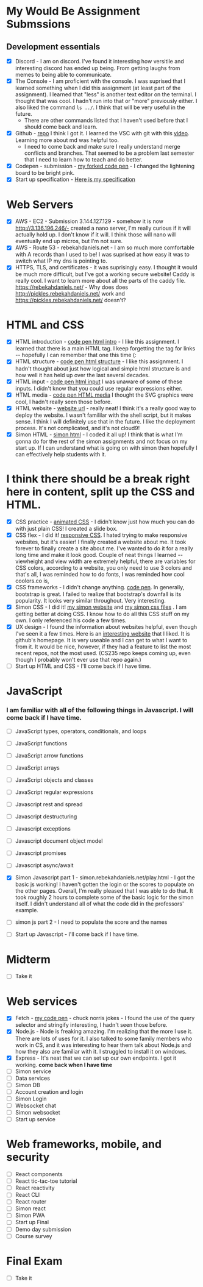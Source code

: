 # My Would Be Assignment Submssions

## Development essentials

- [x] Discord - I am on discord. I've found it interesting how versitile and interesting discord has ended up being. From getting laughs from memes to being able to communicate.
- [x] The Console - I am proficient with the console. I was suprised that I learned something when I did this assignment (at least part of the assignment). I learned that "less" is another text editor on the terminal. I thought that was cool. I hadn't run into that or "more" previously either. I also liked the command `ls ../`. I think that will be very useful in the future.
  - There are other commands listed that I haven't used before that I should come back and learn.
- [x] Github - [repo](https://github.com/math919191/CS260W23) I think I got it. I learned the VSC with git with this [video](https://www.youtube.com/watch?v=i_23KUAEtUM). Learning more about md was helpful too.
  - I need to come back and make sure I really understand merge conflicts and branches. That seemed to be a problem last semester that I need to learn how to teach and do better.
- [x] Codepen - submission - [my forked code pen](https://codepen.io/math919191/pen/ExpmbwR) - I changed the lightening board to be bright pink.
- [x] Start up specification - [Here is my specification](StartUp/specification.md)

# Web Servers

- [x] AWS - EC2 - Submission 3.144.127.129 - somehow it is now http://3.136.196.246/- created a nano server, I'm really curious if it will actually hold up. I don't know if it will. I think those will nano will eventually end up micros, but I'm not sure.
- [x] AWS - Route 53 - rebekahdaniels.net - I am so much more comfortable with A records than I used to be! I was suprised at how easy it was to switch what IP my dns is pointing to.
- [x] HTTPS, TLS, and certificates - it was suprisingly easy. I thought it would be much more difficult, but I've got a working secure website! Caddy is really cool. I want to learn more about all the parts of the caddy file. https://rebekahdaniels.net/ - Why does does http://pickles.rebekahdaniels.net/ work and https://pickles.rebekahdaniels.net/ doesn't?

# HTML and CSS

- [x] HTML introduction - [code pen html intro](https://codepen.io/math919191/pen/yLqbPxP) - I like this assignment. I learned that there is a main HTML tag. I keep forgetting the <a> tag for links -- hopefully I can remember that one this time (:
- [x] HTML structure - [code pen html structure](https://codepen.io/math919191/pen/JjBNOmx) - I like this assignment. I hadn't thought about just how logical and simple html structure is and how well it has held up over the last several decades.
- [x] HTML input - [code pen html input](https://codepen.io/math919191/pen/bGjYVqQ) I was unaware of some of these inputs. I didn't know that you could use regular expressions either.
- [x] HTML media - [code pen HTML media](https://codepen.io/math919191/pen/NWBwGwJ?editors=1010) I thought the SVG graphics were cool, I hadn't really seen those before.
- [x] HTML website - [website url](https://rebekahdaniels.net/) - really neat! I think it's a really good way to deploy the website. I wasn't famililar with the shell script, but it makes sense. I think I will definitely use that in the future. I like the deployment process. It's not complicated, and it's not cloud9!
- [x] Simon HTML - [simon html](https://simon.rebekahdaniels.net/) - I coded it all up! I think that is what I'm gonna do for the rest of the simon assignments and not focus on my start up. If I can understand what is going on with simon then hopefully I can effectively help students with it.

# I think there should be a break right here in content, split up the CSS and HTML.

- [x] CSS practice - [animated CSS](https://codepen.io/math919191/pen/dyjZGZw) - I didn't know just how much you can do with just plain CSS! I created a slide box.
- [x] CSS flex - I did it! [responsive CSS](https://rebekahdaniels.net/responsiveCSS/). I hated trying to make responsive websites, but it's easier! I finally created a website about me. It took forever to finally create a site about me. I've wanted to do it for a really long time and make it look good. Couple of neat things I learned -- viewheight and view width are extremely helpful, there are variables for CSS colors, according to a website, you only need to use 3 colors and that's all, I was reminded how to do fonts, I was reminded how cool coolors.co is,
- [x] CSS frameworks - I didn't change anything. [code pen](https://codepen.io/math919191/pen/vYaWKgW). In generally, bootstrap is great. I failed to realize that bootstrap's downfall is its popularity. It looks very similar throughout. Very interesting.
- [x] Simon CSS - I did it! [my simon website](simon.rebekahdaniels.net) and [my simon css files](simon/simon-css/styles.css) . I am getting better at doing CSS. I know how to do all this CSS stuff on my own. I only referenced his code a few times. 
- [x] UX design - I found the information about websites helpful, even though I've seen it a few times. Here is an [interesting website](https://github.com/) that I liked. It is github's homepage. It is very useable and I can get to what I want to from it. It would be nice, however, if they had a feature to list the most recent repos, not the most used. (CS235 repo keeps coming up, even though I probably won't ever use that repo again.) 
- [ ] Start up HTML and CSS - I'll come back if I have time.

# JavaScript
### I am familiar with all of the following things in Javascript. I will come back if I have time. 
- [ ] JavaScript types, operators, conditionals, and loops
- [ ] JavaScript functions
- [ ] JavaScript arrow functions
- [ ] JavaScript arrays
- [ ] JavaScript objects and classes
- [ ] JavaScript regular expressions
- [ ] Javascript rest and spread
- [ ] Javascript destructuring
- [ ] Javascript exceptions
- [ ] Javascript document object model
- [ ] Javascript promises
- [ ] Javascript async/await

- [x] Simon Javascript part 1 - simon.rebekahdaniels.net/play.html - I got the basic js working! I haven't gotten the login or the scores to populate on the other pages. Overall, I'm really pleased that I was able to do that. It took roughly 2 hours to complete some of the basic logic for the simon itself. I didn't understand all of what the code did in the professors' example.
- [ ] simon js part 2 - I need to populate the score and the names 
- [ ] Start up Javascript - I'll come back if I have time.

# Midterm

- [ ] Take it

# Web services

- [x] Fetch - [my code pen](https://codepen.io/math919191/pen/bGjLQQM) - chuck norris jokes - I found the use of the query selector and stringify interesting, I hadn't seen those before. 
- [x] Node.js - Node is freaking amazing. I'm realizing that the more I use it. There are lots of uses for it. I also talked to some family members who work in CS, and it was interesting to hear them talk about Node.js and how they also are familiar with it. I struggled to install it on windows.
- [x] Express - It's neat that we can set up our own endpoints. I got it working. **come back when I have time**
- [ ] Simon service
- [ ] Data services
- [ ] Simon DB
- [ ] Account creation and login
- [ ] Simon Login
- [ ] Websocket chat
- [ ] Simon websocket
- [ ] Start up service

# Web frameworks, mobile, and security

- [ ] React components
- [ ] React tic-tac-toe tutorial
- [ ] React reactivity
- [ ] React CLI
- [ ] React router
- [ ] Simon react
- [ ] Simon PWA
- [ ] Start up Final
- [ ] Demo day submission
- [ ] Course survey

# Final Exam

- [ ] Take it
